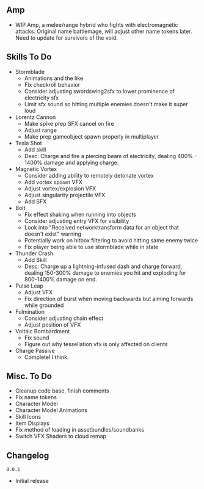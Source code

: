 ## Amp
- WIP Amp, a melee/range hybrid who fights with electromagnetic attacks. Original name battlemage, will adjust other name tokens later. Need to update for survivors of the void.

## Skills To Do
- Stormblade
  - Animations and the like
  - Fix checkroll behavior
  - Consider adjusting swordswing2sfx to lower prominence of electricity sfx
  - Limit sfx sound so hitting multiple enemies doesn't make it super loud
- Lorentz Cannon
  - Make spike prep SFX cancel on fire
  - Adjust range
  - Make prep gameobject spawn properly in multiplayer
- Tesla Shot
  - Add skill
  - Desc: Charge and fire a piercing beam of electricity, dealing 400% - 1400% damage and applying charge.
- Magnetic Vortex
  - Consider adding ability to remotely detonate vortex
  - Add vortex spawn VFX
  - Adjust vortex/explosion VFX
  - Adjust singularity projectile VFX
  - Add SFX
- Bolt 
  - Fix effect shaking when running into objects
  - Consider adjusting entry VFX for visibility
  - Look into "Received networktransform data for an object that doesn't exist" warning
  - Potentially work on hitbox filtering to avoid hitting same enemy twice
  - Fix player being able to use stormblade while in state
- Thunder Crash
  - Add Skill
  - Desc: Charge up a lightning-infused dash and charge forward, dealing 150-300% damage to enemies you hit and exploding for 800-1400% damage on end.
- Pulse Leap
  - Adjust VFX
  - Fix direction of burst when moving backwards but aiming forwards while grounded
- Fulmination
  - Consider adjusting chain effect
  - Adjust position of VFX
- Voltaic Bombardment
  - Fix sound
  - Figure out why tessellation vfx is only affected on clients
- Charge Passive
  - Complete! I think.

## Misc. To Do
- Cleanup code base, finish comments
- Fix name tokens
- Character Model
- Character Model Animations
- Skill Icons
- Item Displays
- Fix method of loading in assetbundles/soundbanks
- Switch VFX Shaders to cloud remap

## Changelog
`0.0.1`
- Initial release

